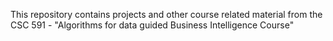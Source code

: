 This repository contains projects and other course related material from the CSC 591 - "Algorithms for data guided Business Intelligence Course"
